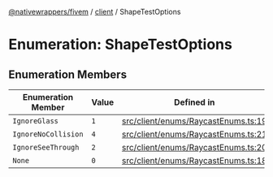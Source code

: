 [@nativewrappers/fivem](../../README.md) / [client](../README.md) / ShapeTestOptions

# Enumeration: ShapeTestOptions

## Enumeration Members

| Enumeration Member | Value | Defined in |
| ------ | ------ | ------ |
| `IgnoreGlass` | `1` | [src/client/enums/RaycastEnums.ts:19](https://github.com/nativewrappers/fivem/blob/6b247f1270087bcd3ee455389e3e7f1c86c9b619/src/client/enums/RaycastEnums.ts#L19) |
| `IgnoreNoCollision` | `4` | [src/client/enums/RaycastEnums.ts:21](https://github.com/nativewrappers/fivem/blob/6b247f1270087bcd3ee455389e3e7f1c86c9b619/src/client/enums/RaycastEnums.ts#L21) |
| `IgnoreSeeThrough` | `2` | [src/client/enums/RaycastEnums.ts:20](https://github.com/nativewrappers/fivem/blob/6b247f1270087bcd3ee455389e3e7f1c86c9b619/src/client/enums/RaycastEnums.ts#L20) |
| `None` | `0` | [src/client/enums/RaycastEnums.ts:18](https://github.com/nativewrappers/fivem/blob/6b247f1270087bcd3ee455389e3e7f1c86c9b619/src/client/enums/RaycastEnums.ts#L18) |
